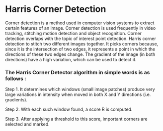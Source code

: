 # Harris Corner Detection
Corner detection is a method used in computer vision systems to extract certain features of an image. Corner detection is used frequently in video tracking, stitching motion detection and object recognition. Corner detection overlaps with the topic of interest point detection. Harris corner detection to stitch two different images together. It picks corners because, since it is the intersection of two edges, it represents a point in which the directions of these two edges change. The gradient of the image (in both directions) have a high variation, which can be used to detect it.

### The Harris Corner Detector algorithm in simple words is as follows :
Step 1. It determines which windows (small image patches) produce very large variations in intensity when moved in both X and Y directions (i.e. gradients).


Step 2. With each such window found, a score R is computed.


Step 3. After applying a threshold to this score, important corners are selected and marked.

